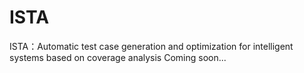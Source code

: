# ISTA
ISTA：Automatic test case generation and optimization for intelligent systems based on coverage analysis
Coming soon...
